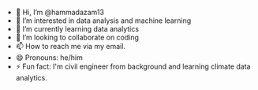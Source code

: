 - 👋 Hi, I’m @hammadazam13
- 👀 I’m interested in data analysis and machine learning
- 🌱 I’m currently learning data analytics
- 💞️ I’m looking to collaborate on coding
- 📫 How to reach me via my email.
- 😄 Pronouns: he/him
- ⚡ Fun fact: I'm civil engineer from background and learning climate data analytics.

<!---
hammadazam13/hammadazam13 is a ✨ special ✨ repository because its `README.md` (this file) appears on your GitHub profile.
You can click the Preview link to take a look at your changes.
--->
